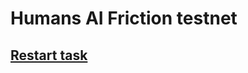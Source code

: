 
# Humans AI Friction testnet

## [Restart task](https://github.com/godshunter/HumansAI-Friction-testnet/blob/main/logs.md)

